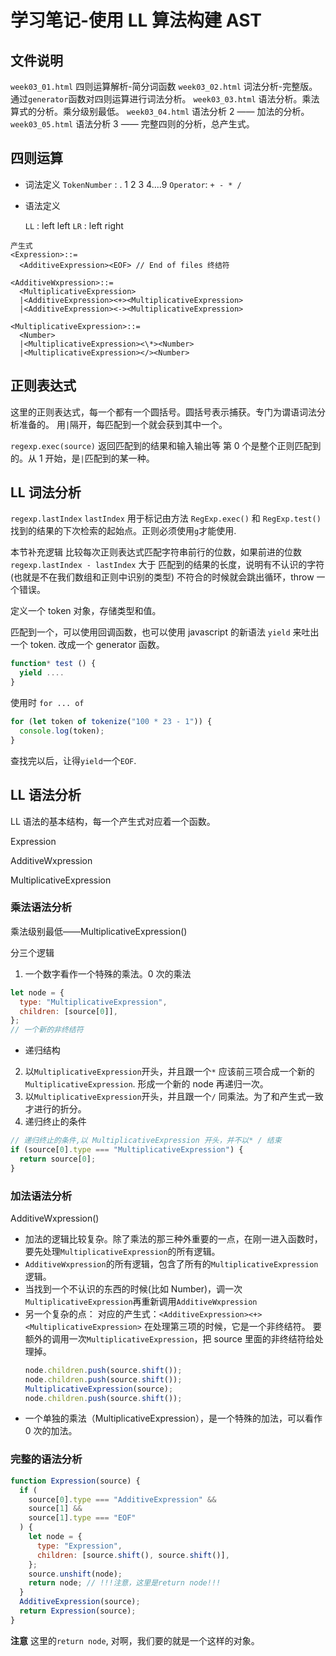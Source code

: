 # 学习笔记-使用 LL 算法构建 AST

## 文件说明

`week03_01.html` 四则运算解析-简分词函数
`week03_02.html` 词法分析-完整版。通过`generator`函数对四则运算进行词法分析。
`week03_03.html` 语法分析。乘法算式的分析。乘分级别最低。
`week03_04.html` 语法分析 2 —— 加法的分析。
`week03_05.html` 语法分析 3 —— 完整四则的分析，总产生式。

## 四则运算

- 词法定义
  `TokenNumber` : . 1 2 3 4....9
  `Operator`: `+ - * /`

- 语法定义

  `LL` : left left
  `LR` : left right

```
产生式
<Expression>::=
  <AdditiveExpression><EOF> // End of files 终结符

<AdditiveWxpression>::=
  <MultiplicativeExpression>
  |<AdditiveExpression><+><MultiplicativeExpression>
  |<AdditiveExpression><-><MultiplicativeExpression>

<MultiplicativeExpression>::=
  <Number>
  |<MultiplicativeExpression><\*><Number>
  |<MultiplicativeExpression></><Number>
```

## 正则表达式

这里的正则表达式，每一个都有一个圆括号。圆括号表示捕获。专门为谓语词法分析准备的。
用`|`隔开，每匹配到一个就会获到其中一个。

`regexp.exec(source)` 返回匹配到的结果和输入输出等
第 0 个是整个正则匹配到的。从 1 开始，是`|`匹配到的某一种。

## LL 词法分析

`regexp.lastIndex`
`lastIndex` 用于标记由方法 `RegExp.exec()` 和 `RegExp.test()`找到的结果的下次检索的起始点。正则必须使用`g`才能使用.

本节补充逻辑
比较每次正则表达式匹配字符串前行的位数，如果前进的位数 `regexp.lastIndex - lastIndex` 大于 匹配到的结果的长度，说明有不认识的字符(也就是不在我们数组和正则中识别的类型)
不符合的时候就会跳出循环，throw 一个错误。

定义一个 token 对象，存储类型和值。

匹配到一个，可以使用回调函数，也可以使用 javascript 的新语法 `yield` 来吐出一个 token.
改成一个 generator 函数。

```js
function* test () {
  yield ....
}
```

使用时 `for ... of`

```js
for (let token of tokenize("100 * 23 - 1")) {
  console.log(token);
}
```

查找完以后，让得`yield`一个`EOF`.

## LL 语法分析

LL 语法的基本结构，每一个产生式对应着一个函数。

Expression

AdditiveWxpression

MultiplicativeExpression

### 乘法语法分析

乘法级别最低——MultiplicativeExpression()

分三个逻辑

1. 一个数字看作一个特殊的乘法。0 次的乘法

```js
let node = {
  type: "MultiplicativeExpression",
  children: [source[0]],
};
// 一个新的非终结符
```

- 递归结构

2. 以`MultiplicativeExpression`开头，并且跟一个`*`
   应该前三项合成一个新的`MultiplicativeExpression`.
   形成一个新的 node
   再递归一次。
3. 以`MultiplicativeExpression`开头，并且跟一个`/`
   同乘法。为了和产生式一致才进行的折分。
4. 递归终止的条件

```js
// 递归终止的条件,以 MultiplicativeExpression 开头，并不以* / 结束
if (source[0].type === "MultiplicativeExpression") {
  return source[0];
}
```

### 加法语法分析

AdditiveWxpression()

- 加法的逻辑比较复杂。除了乘法的那三种外重要的一点，在刚一进入函数时，要先处理`MultiplicativeExpression`的所有逻辑。
- `AdditiveWxpression`的所有逻辑，包含了所有的`MultiplicativeExpression`逻辑。
- 当找到一个不认识的东西的时候(比如 Number)，调一次`MultiplicativeExpression`再重新调用`AdditiveWxpression`
- 另一个复杂的点：
  对应的产生式：`<AdditiveExpression><+><MultiplicativeExpression>`
  在处理第三项的时候，它是一个非终结符。
  要额外的调用一次`MultiplicativeExpression`，把 source 里面的非终结符给处理掉。
  ```js
  node.children.push(source.shift());
  node.children.push(source.shift());
  MultiplicativeExpression(source);
  node.children.push(source.shift());
  ```
- 一个单独的乘法（MultiplicativeExpression），是一个特殊的加法，可以看作 0 次的加法。

### 完整的语法分析

```js
function Expression(source) {
  if (
    source[0].type === "AdditiveExpression" &&
    source[1] &&
    source[1].type === "EOF"
  ) {
    let node = {
      type: "Expression",
      children: [source.shift(), source.shift()],
    };
    source.unshift(node);
    return node; // !!!注意，这里是return node!!!
  }
  AdditiveExpression(source);
  return Expression(source);
}
```

**注意** 这里的`return node`, 对啊，我们要的就是一个这样的对象。
